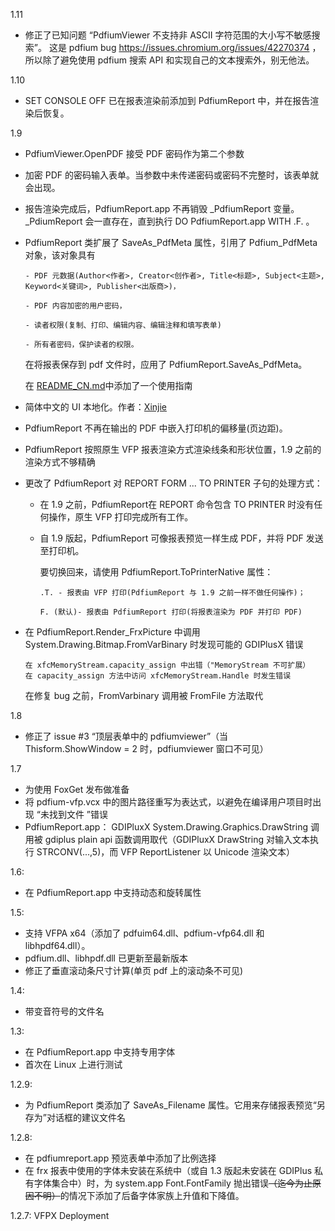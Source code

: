 1.11
  - 修正了已知问题 “PdfiumViewer 不支持非 ASCII 字符范围的大小写不敏感搜索”。
  这是 pdfium bug https://issues.chromium.org/issues/42270374 ，所以除了避免使用 pdfium 搜索 API 和实现自己的文本搜索外，别无他法。

1.10
  - SET CONSOLE OFF 已在报表渲染前添加到 PdfiumReport 中，并在报告渲染后恢复。

1.9
  - PdfiumViewer.OpenPDF 接受 PDF 密码作为第二个参数
      
  - 加密 PDF 的密码输入表单。当参数中未传递密码或密码不完整时，该表单就会出现。 
  
  - 报告渲染完成后，PdfiumReport.app 不再销毁 _PdfiumReport 变量。_PdiumReport 会一直存在，直到执行 DO PdfiumReport.app WITH .F. 。

  - PdfiumReport 类扩展了 SaveAs_PdfMeta 属性，引用了 Pdfium_PdfMeta 对象，该对象具有  
      
        - PDF 元数据(Author<作者>, Creator<创作者>, Title<标题>, Subject<主题>, Keyword<关键词>, Publisher<出版商>)， 

        - PDF 内容加密的用户密码，
    
        - 读者权限(复制、打印、编辑内容、编辑注释和填写表单)
    
        - 所有者密码，保护读者的权限。

    在将报表保存到 pdf 文件时，应用了 PdfiumReport.SaveAs_PdfMeta。

    在 [README_CN.md](README_CN.md#PdfiumReport-PDF-元数据和密码保护)中添加了一个使用指南
    
  - 简体中文的 UI 本地化。作者：[Xinjie](https://github.com/vfp9)

  - PdfiumReport 不再在输出的 PDF 中嵌入打印机的偏移量(页边距)。

  - PdfiumReport 按照原生 VFP 报表渲染方式渲染线条和形状位置，1.9 之前的渲染方式不够精确

  - 更改了 PdfiumReport 对 REPORT FORM ... TO PRINTER 子句的处理方式：
    - 在 1.9 之前，PdfiumReport在 REPORT 命令包含 TO PRINTER 时没有任何操作，原生 VFP 打印完成所有工作。
    
    - 自 1.9 版起，PdfiumReport 可像报表预览一样生成 PDF，并将 PDF 发送至打印机。 
          
        要切换回来，请使用 PdfiumReport.ToPrinterNative 属性： 
          
          .T. - 报表由 VFP 打印(PdfiumReport 与 1.9 之前一样不做任何操作)； 
        
          F. (默认)- 报表由 PdfiumReport 打印(将报表渲染为 PDF 并打印 PDF)

  - 在 PdfiumReport.Render_FrxPicture 中调用 System.Drawing.Bitmap.FromVarBinary 时发现可能的 GDIPlusX 错误 

        在 xfcMemoryStream.capacity_assign 中出错（"MemoryStream 不可扩展）
        在 capacity_assign 方法中访问 xfcMemoryStream.Handle 时发生错误
    
    在修复 bug 之前，FromVarbinary 调用被 FromFile 方法取代

1.8
  - 修正了 issue #3 “顶层表单中的 pdfiumviewer”（当 Thisform.ShowWindow = 2 时，pdfiumviewer 窗口不可见）

1.7
  - 为使用 FoxGet 发布做准备
  - 将 pdfium-vfp.vcx 中的图片路径重写为表达式，以避免在编译用户项目时出现 “未找到文件 ”错误
  - PdfiumReport.app： GDIPluxX System.Drawing.Graphics.DrawString 调用被 gdiplus plain api 函数调用取代（GDIPluxX DrawString 对输入文本执行 STRCONV(...,5)，而 VFP ReportListener 以 Unicode 渲染文本）


1.6:
  - 在 PdfiumReport.app 中支持动态和旋转属性

1.5:
  - 支持 VFPA x64（添加了 pdfuim64.dll、pdfium-vfp64.dll 和 libhpdf64.dll）。
  - pdfium.dll、libhpdf.dll 已更新至最新版本
  - 修正了垂直滚动条尺寸计算(单页 pdf 上的滚动条不可见)

1.4:
  - 带变音符号的文件名

1.3:
  - 在 PdfiumReport.app 中支持专用字体
  - 首次在 Linux 上进行测试

1.2.9: 
  - 为 PdfiumReport 类添加了 SaveAs_Filename 属性。它用来存储报表预览“另存为”对话框的建议文件名

1.2.8: 
 - 在 pdfiumreport.app 预览表单中添加了比例选择
 - 在 frx 报表中使用的字体未安装在系统中（或自 1.3 版起未安装在 GDIPlus 私有字体集合中）时，为 system.app Font.FontFamily 抛出错误<s>（迄今为止原因不明）</s>的情况下添加了后备字体家族上升值和下降值。

1.2.7: VFPX Deployment

